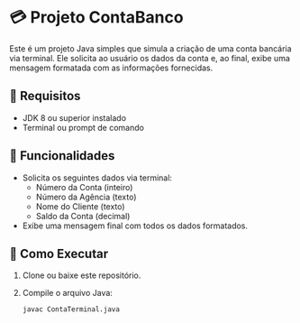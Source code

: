 # 💳 Projeto ContaBanco

Este é um projeto Java simples que simula a criação de uma conta bancária via terminal. Ele solicita ao usuário os dados da conta e, ao final, exibe uma mensagem formatada com as informações fornecidas.

## 🧾 Requisitos

- JDK 8 ou superior instalado
- Terminal ou prompt de comando

## 📄 Funcionalidades

- Solicita os seguintes dados via terminal:
  - Número da Conta (inteiro)
  - Número da Agência (texto)
  - Nome do Cliente (texto)
  - Saldo da Conta (decimal)
- Exibe uma mensagem final com todos os dados formatados.

## 🚀 Como Executar

1. Clone ou baixe este repositório.

2. Compile o arquivo Java:
   ```bash
   javac ContaTerminal.java
